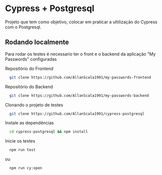 
# Cypress + Postgresql

Projeto que tem como objetivo, colocar em praticar a ultilização do Cypress com o Postgresql.


## Rodando localmente

Para rodar os testes é necessario ter o front e o backend da aplicação "My Passwords" configuradas

Repositório do Frontend

```bash
  git clone https://github.com/AllanScala1991/my-passwords-frontend
```

Repositório do Backend

```bash
  git clone https://github.com/AllanScala1991/my-passwords-backend
```

Clonando o projeto de testes
```bash
  git clone https://github.com/AllanScala1991/cypress-postgresql
```
Instale as dependências

```bash
  cd cypress-postgresql && npm install
```

Inicie os testes

```bash
  npm run test
```
ou
```bash
  npm run cy:open
```

